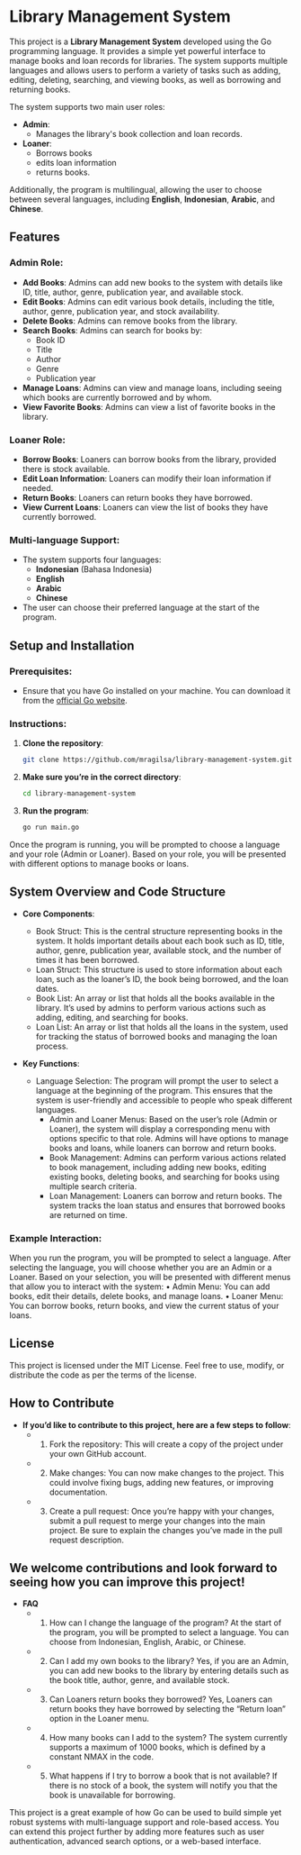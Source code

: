# Library Management System

This project is a **Library Management System** developed using the Go programming language. It provides a simple yet powerful interface to manage books and loan records for libraries. The system supports multiple languages and allows users to perform a variety of tasks such as adding, editing, deleting, searching, and viewing books, as well as borrowing and returning books.

The system supports two main user roles:
- **Admin**:
  - Manages the library's book collection and loan records.
- **Loaner**:
  - Borrows books
  - edits loan information
  - returns books.

Additionally, the program is multilingual, allowing the user to choose between several languages, including **English**, **Indonesian**, **Arabic**, and **Chinese**.

## Features

### Admin Role:
- **Add Books**: Admins can add new books to the system with details like ID, title, author, genre, publication year, and available stock.
- **Edit Books**: Admins can edit various book details, including the title, author, genre, publication year, and stock availability.
- **Delete Books**: Admins can remove books from the library.
- **Search Books**: Admins can search for books by:
  - Book ID
  - Title
  - Author
  - Genre
  - Publication year
- **Manage Loans**: Admins can view and manage loans, including seeing which books are currently borrowed and by whom.
- **View Favorite Books**: Admins can view a list of favorite books in the library.

### Loaner Role:
- **Borrow Books**: Loaners can borrow books from the library, provided there is stock available.
- **Edit Loan Information**: Loaners can modify their loan information if needed.
- **Return Books**: Loaners can return books they have borrowed.
- **View Current Loans**: Loaners can view the list of books they have currently borrowed.

### Multi-language Support:
- The system supports four languages:
  - **Indonesian** (Bahasa Indonesia)
  - **English**
  - **Arabic**
  - **Chinese**
- The user can choose their preferred language at the start of the program.

## Setup and Installation

### Prerequisites:
- Ensure that you have Go installed on your machine. You can download it from the [official Go website](https://go.dev/dl/).

### Instructions:
1. **Clone the repository**:
   ```bash
   git clone https://github.com/mragilsa/library-management-system.git

2. **Make sure you’re in the correct directory**:
   ```bash
   cd library-management-system
3. **Run the program**:
   ```bash
   go run main.go
   
Once the program is running, you will be prompted to choose a language and your role (Admin or Loaner). Based on your role, you will be presented with different options to manage books or loans.

## System Overview and Code Structure

- **Core Components**:
	-	Book Struct: This is the central structure representing books in the system. It holds important details about each book such as ID, title, author, genre, publication year, available stock, and the number of times it has been borrowed.
	-	Loan Struct: This structure is used to store information about each loan, such as the loaner’s ID, the book being borrowed, and the loan dates.
	-	Book List: An array or list that holds all the books available in the library. It’s used by admins to perform various actions such as adding, editing, and searching for books.
	-	Loan List: An array or list that holds all the loans in the system, used for tracking the status of borrowed books and managing the loan process.

- **Key Functions**:
  -	Language Selection: The program will prompt the user to select a language at the beginning of the program. This ensures that the system is user-friendly and accessible to people who speak different languages.
	-	Admin and Loaner Menus: Based on the user’s role (Admin or Loaner), the system will display a corresponding menu with options specific to that role. Admins will have options to manage books and loans, while loaners can borrow and return books.
	-	Book Management: Admins can perform various actions related to book management, including adding new books, editing existing books, deleting books, and searching for books using multiple search criteria.
	-	Loan Management: Loaners can borrow and return books. The system tracks the loan status and ensures that borrowed books are returned on time.

### Example Interaction:

When you run the program, you will be prompted to select a language. After selecting the language, you will choose whether you are an Admin or a Loaner. Based on your selection, you will be presented with different menus that allow you to interact with the system:
	•	Admin Menu: You can add books, edit their details, delete books, and manage loans.
	•	Loaner Menu: You can borrow books, return books, and view the current status of your loans.

## License

This project is licensed under the MIT License. Feel free to use, modify, or distribute the code as per the terms of the license.

## How to Contribute

- **If you’d like to contribute to this project, here are a few steps to follow**:
	- 1.	Fork the repository: This will create a copy of the project under your own GitHub account.
	- 2.	Make changes: You can now make changes to the project. This could involve fixing bugs, adding new features, or improving documentation.
	- 3.	Create a pull request: Once you’re happy with your changes, submit a pull request to merge your changes into the main project. Be sure to explain the changes you’ve made in the pull request description.

## We welcome contributions and look forward to seeing how you can improve this project!

- **FAQ**
	- 1.	How can I change the language of the program?
At the start of the program, you will be prompted to select a language. You can choose from Indonesian, English, Arabic, or Chinese.
	- 2.	Can I add my own books to the library?
Yes, if you are an Admin, you can add new books to the library by entering details such as the book title, author, genre, and available stock.
	- 3.	Can Loaners return books they borrowed?
Yes, Loaners can return books they have borrowed by selecting the “Return loan” option in the Loaner menu.
	- 4.	How many books can I add to the system?
The system currently supports a maximum of 1000 books, which is defined by a constant NMAX in the code.
	- 5.	What happens if I try to borrow a book that is not available?
If there is no stock of a book, the system will notify you that the book is unavailable for borrowing.

This project is a great example of how Go can be used to build simple yet robust systems with multi-language support and role-based access. You can extend this project further by adding more features such as user authentication, advanced search options, or a web-based interface.
